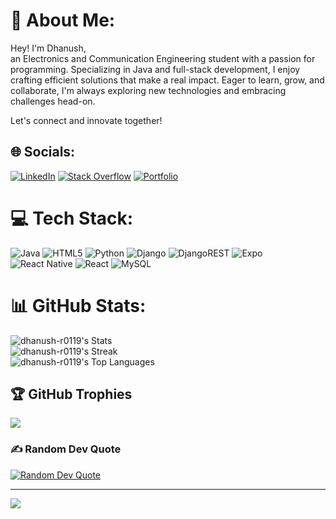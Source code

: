 # 🙋 About Me:
Hey! I'm Dhanush,<br> an Electronics and Communication Engineering student with a passion for programming. Specializing in Java and full-stack development, I enjoy crafting efficient solutions that make a real impact. Eager to learn, grow, and collaborate, I'm always exploring new technologies and embracing challenges head-on.

Let's connect and innovate together!


## 🌐 Socials:
[![LinkedIn](https://img.shields.io/badge/LinkedIn-%230077B5.svg?logo=linkedin&logoColor=white)](https://www.linkedin.com/in/dhanushr2004/) [![Stack Overflow](https://img.shields.io/badge/Stack%20Overflow-%23FE7A16.svg?logo=stack-overflow&logoColor=white)](https://stackoverflow.com/users/24230978/dhanush-r) [![Portfolio](https://img.shields.io/badge/Portfolio-Website-%230077B5.svg)](https://dhanush-r0119.github.io/Personal-Portfolio/)





# 💻 Tech Stack:
![Java](https://img.shields.io/badge/java-%23ED8B00.svg?style=for-the-badge&logo=openjdk&logoColor=white) ![HTML5](https://img.shields.io/badge/html5-%23E34F26.svg?style=for-the-badge&logo=html5&logoColor=white) ![Python](https://img.shields.io/badge/python-3670A0?style=for-the-badge&logo=python&logoColor=ffdd54) ![Django](https://img.shields.io/badge/django-%23092E20.svg?style=for-the-badge&logo=django&logoColor=white) ![DjangoREST](https://img.shields.io/badge/DJANGO-REST-ff1709?style=for-the-badge&logo=django&logoColor=white&color=ff1709&labelColor=gray) ![Expo](https://img.shields.io/badge/expo-1C1E24?style=for-the-badge&logo=expo&logoColor=#D04A37)  ![React Native](https://img.shields.io/badge/react_native-%2320232a.svg?style=for-the-badge&logo=react&logoColor=%2361DAFB) ![React](https://img.shields.io/badge/react-%2320232a.svg?style=for-the-badge&logo=react&logoColor=%2361DAFB) ![MySQL](https://img.shields.io/badge/mysql-%2300000f.svg?style=for-the-badge&logo=mysql&logoColor=white) 
# 📊 GitHub Stats:

![dhanush-r0119's Stats](https://github-readme-stats.vercel.app/api?username=dhanush-r0119&theme=vue-dark&show_icons=true&hide_border=false&count_private=true)<br>
![dhanush-r0119's Streak](https://github-readme-streak-stats.herokuapp.com/?user=dhanush-r0119&theme=vue-dark&hide_border=false)<br>
![dhanush-r0119's Top Languages](https://github-readme-stats.vercel.app/api/top-langs/?username=dhanush-r0119&theme=vue-dark&show_icons=true&hide_border=false&layout=compact)



## 🏆 GitHub Trophies
![](https://github-profile-trophy.vercel.app/?username=dhanush-r0119&theme=radical&no-frame=false&no-bg=true&margin-w=4)

### ✍️ Random Dev Quote
<!--![](https://quotes-github-readme.vercel.app/api?type=horizontal&theme=radical)-->
[![Random Dev Quote](https://quotes-github-readme.vercel.app/api?type=horizontal&theme=radical)](https://quotes-github-readme.vercel.app/)


---
[![](https://visitcount.itsvg.in/api?id=dhanush-r0119&icon=0&color=0)](https://visitcount.itsvg.in)



<!-- Proudly created with GPRM ( https://gprm.itsvg.in ) -->
